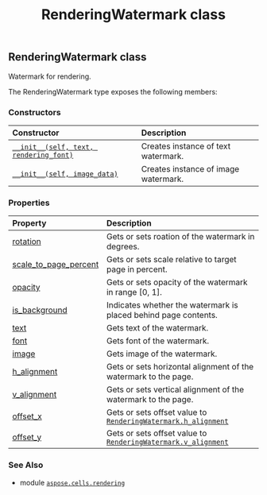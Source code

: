 ﻿---
title: RenderingWatermark class
second_title: Aspose.Cells for Python via .NET API References
description: 
type: docs
weight: 90
url: /aspose.cells.rendering/renderingwatermark/
is_root: false
---

## RenderingWatermark class

Watermark for rendering.



The RenderingWatermark type exposes the following members:

### Constructors
| Constructor | Description |
| :- | :- |
| [`__init__(self, text, rendering_font)`](/cells/python-net/aspose.cells.rendering/renderingwatermark/__init__/#str-aspose.cells.rendering.renderingfont) | Creates instance of text watermark. |
| [`__init__(self, image_data)`](/cells/python-net/aspose.cells.rendering/renderingwatermark/__init__/#bytes) | Creates instance of image watermark. |


### Properties
| Property | Description |
| :- | :- |
| [rotation](/cells/python-net/aspose.cells.rendering/renderingwatermark/rotation) | Gets or sets roation of the watermark in degrees. |
| [scale_to_page_percent](/cells/python-net/aspose.cells.rendering/renderingwatermark/scale_to_page_percent) | Gets or sets scale relative to target page in percent. |
| [opacity](/cells/python-net/aspose.cells.rendering/renderingwatermark/opacity) | Gets or sets opacity of the watermark in range [0, 1]. |
| [is_background](/cells/python-net/aspose.cells.rendering/renderingwatermark/is_background) | Indicates whether the watermark is placed behind page contents. |
| [text](/cells/python-net/aspose.cells.rendering/renderingwatermark/text) | Gets text of the watermark. |
| [font](/cells/python-net/aspose.cells.rendering/renderingwatermark/font) | Gets font of the watermark. |
| [image](/cells/python-net/aspose.cells.rendering/renderingwatermark/image) | Gets image of the watermark. |
| [h_alignment](/cells/python-net/aspose.cells.rendering/renderingwatermark/h_alignment) | Gets or sets horizontal alignment of the watermark to the page. |
| [v_alignment](/cells/python-net/aspose.cells.rendering/renderingwatermark/v_alignment) | Gets or sets vertical alignment of the watermark to the page. |
| [offset_x](/cells/python-net/aspose.cells.rendering/renderingwatermark/offset_x) | Gets or sets offset value to [`RenderingWatermark.h_alignment`](/cells/python-net/aspose.cells.rendering/renderingwatermark#h_alignment) |
| [offset_y](/cells/python-net/aspose.cells.rendering/renderingwatermark/offset_y) | Gets or sets offset value to [`RenderingWatermark.v_alignment`](/cells/python-net/aspose.cells.rendering/renderingwatermark#v_alignment) |



### See Also
* module [`aspose.cells.rendering`](..)
